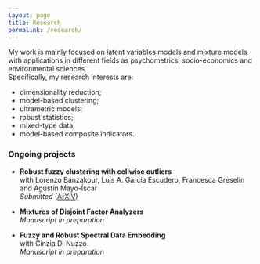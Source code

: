 ```yaml
---
layout: page
title: Research
permalink: /research/
---
```


My work is mainly focused on latent variables models and mixture models with applications in different fields as psychometrics, socio-economics and environmental sciences. \
Specifically, my research interests are:
- dimensionality reduction;
- model-based clustering;
- ultrametric models;
- robust statistics;
- mixed-type data;
- model-based composite indicators.

### Ongoing projects
- **Robust fuzzy clustering with cellwise outliers** \
with Lorenzo Banzakour, Luis A. García Escudero, Francesca Greselin and Agustín Mayo-Íscar \
_Submitted_ (<a href="https://www.arxiv.org/abs/2508.03310" target="_blank">ArXiV</a>)

- **Mixtures of Disjoint Factor Analyzers** \
_Manuscript in preparation_

- **Fuzzy and Robust Spectral Data Embedding** \
with Cinzia Di Nuzzo \
_Manuscript in preparation_

















